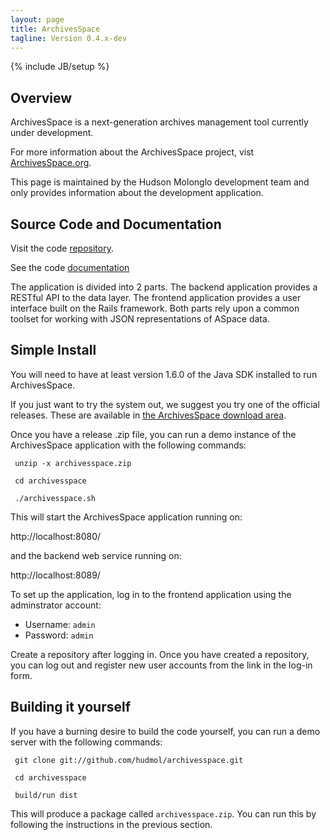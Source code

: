 ```yaml
---
layout: page
title: ArchivesSpace
tagline: Version 0.4.x-dev
---
```

{% include JB/setup %}


## Overview

ArchivesSpace is a next-generation archives management tool currently under development.  

For more information about the ArchivesSpace project, vist [ArchivesSpace.org](http://www.archivesspace.org/about/).  

This page is maintained by the Hudson Molonglo development team and only provides information about the development application.

## Source Code and Documentation
     
Visit the code [repository](https://github.com/hudmol/archivesspace/).

See the code [documentation](doc/)

The application is divided into 2 parts. The backend application provides a RESTful API to the data layer. The frontend application provides a user interface built on the Rails framework. Both parts rely upon a common toolset for working with JSON representations of ASpace data.
    
## Simple Install

You will need to have at least version 1.6.0 of the Java SDK installed to run ArchivesSpace.

If you just want to try the system out, we suggest you try one of the official releases.  These are available in [the ArchivesSpace download area](https://github.com/archivesspace/archivesspace/wiki/Downloads).

Once you have a release .zip file, you can run a demo instance of the
ArchivesSpace application with the following commands:

     unzip -x archivesspace.zip

     cd archivesspace

     ./archivesspace.sh

This will start the ArchivesSpace application running on:

  http://localhost:8080/

and the backend web service running on:

  http://localhost:8089/


To set up the application, log in to the frontend application using the
adminstrator account: 

* Username: `admin`
* Password: `admin`

Create a repository after logging in. Once you have created a repository, you 
can log out and register new user accounts from the link in the log-in form.


## Building it yourself

If you have a burning desire to build the code yourself, you can run a
demo server with the following commands:

     git clone git://github.com/hudmol/archivesspace.git

     cd archivesspace

     build/run dist

This will produce a package called `archivesspace.zip`.  You can run
this by following the instructions in the previous section.
